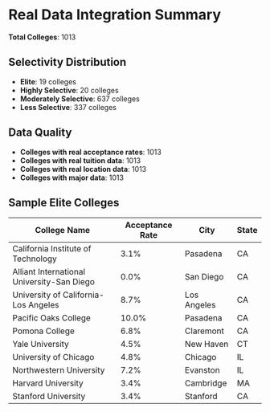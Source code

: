 # Real Data Integration Summary

**Total Colleges**: 1013

## Selectivity Distribution
- **Elite**: 19 colleges
- **Highly Selective**: 20 colleges
- **Moderately Selective**: 637 colleges
- **Less Selective**: 337 colleges

## Data Quality
- **Colleges with real acceptance rates**: 1013
- **Colleges with real tuition data**: 1013
- **Colleges with real location data**: 1013
- **Colleges with major data**: 1013

## Sample Elite Colleges
| College Name | Acceptance Rate | City | State |
|--------------|-----------------|------|-------|
| California Institute of Technology | 3.1% | Pasadena | CA |
| Alliant International University-San Diego | 0.0% | San Diego | CA |
| University of California-Los Angeles | 8.7% | Los Angeles | CA |
| Pacific Oaks College | 10.0% | Pasadena | CA |
| Pomona College | 6.8% | Claremont | CA |
| Yale University | 4.5% | New Haven | CT |
| University of Chicago | 4.8% | Chicago | IL |
| Northwestern University | 7.2% | Evanston | IL |
| Harvard University | 3.4% | Cambridge | MA |
| Stanford University | 3.4% | Stanford | CA |